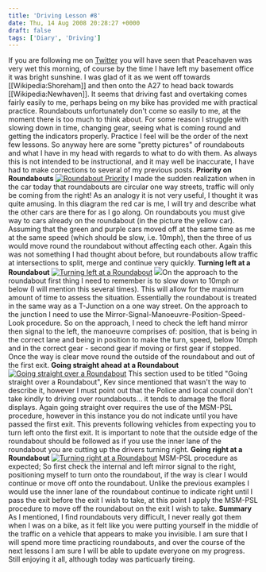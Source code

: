 ```yaml
---
title: 'Driving Lesson #8'
date: Thu, 14 Aug 2008 20:28:27 +0000
draft: false
tags: ['Diary', 'Driving']
---
```


If you are following me on [Twitter](http://twitter.com/richardslater) you will have seen that Peacehaven was very wet this morning, of course by the time I have left my basement office it was bright sunshine. I was glad of it as we went off towards \[\[Wikipedia:Shoreham\]\] and then onto the A27 to head back towards \[\[Wikipedia:Newhaven\]\]. It seems that driving fast and overtaking comes fairly easily to me, perhaps being on my bike has provided me with practical practice. Roundabouts unfortunately don't come so easily to me, at the moment there is too much to think about. For some reason I struggle with slowing down in time, changing gear, seeing what is coming round and getting the indicators properly. Practice I feel will be the order of the next few lessons. So anyway here are some "pretty pictures" of roundabouts and what I have in my head with regards to what to do with them. As always this is not intended to be instructional, and it may well be inaccurate, I have had to make corrections to several of my previous posts. **Priority on Roundabouts** [![](/uploads/2008/08/roundaboutpriority-259x300.png "Roundabout Priority")](/uploads/2008/08/roundaboutpriority.png) I made the sudden realization when in the car today that roundabouts are circular one way streets, traffic will only be coming from the right! As an analogy it is not very useful, I thought it was quite amusing. In this diagram the red car is me, I will try and describe what the other cars are there for as I go along. On roundabouts you must give way to cars already on the roundabout (in the picture the yellow car). Assuming that the green and purple cars moved off at the same time as me at the same speed (which should be slow, i.e. 10mph), then the three of us would move round the roundabout without affecting each other. Again this was not something I had thought about before, but roundabouts allow traffic at intersections to split, merge and continue very quickly. **Turning left at a Roundabout** [![](/uploads/2008/08/roundaboutturningleft-259x300.png "Turning left at a Roundabout")](/uploads/2008/08/roundaboutturningleft.png) ![](file:///C:/Users/Richard%20Slater/Desktop/RoundaboutPriority.png)On the approach to the roundabout first thing I need to remember is to slow down to 10mph or below (I will mention this several times). This will allow for the maximum amount of time to assess the situation. Essentially the roundabout is treated in the same way as a T-Junction on a one way street. On the approach to the junction I need to use the Mirror-Signal-Manoeuvre-Position-Speed-Look procedure. So on the approach, I need to check the left hand mirror then signal to the left, the manoeuvre comprises of: position, that is being in the correct lane and being in position to make the turn, speed, below 10mph and in the correct gear - second gear if moving or first gear if stopped. Once the way is clear move round the outside of the roundabout and out of the first exit. **Going straight ahead at a Roundabout** [![](/uploads/2008/08/roundaboutstraightover-259x300.png "Going straight over a Roundabout")](/uploads/2008/08/roundaboutstraightover.png) This section used to be titled "Going straight over a Roundabout", Kev since mentioned that wasn't the way to describe it, however I must point out that the Police and local council don't take kindly to driving over roundabouts... it tends to damage the floral displays. Again going straight over requires the use of the MSM-PSL procedure, however in this instance you do not indicate until you have passed the first exit. This prevents following vehicles from expecting you to turn left onto the first exit. It is important to note that the outside edge of the roundabout should be followed as if you use the inner lane of the roundabout you are cutting up the drivers turning right. **Going right at a Roundabout** [![](/uploads/2008/08/roundaboutturningright-259x300.png "Turning right at a Roundabout")](/uploads/2008/08/roundaboutturningright.png) MSM-PSL procedure as expected; So first check the internal and left mirror signal to the right, positioning myself to turn onto the roundabout, if the way is clear I would continue or move off onto the roundabout. Unlike the previous examples I would use the inner lane of the roundabout continue to indicate right until I pass the exit before the exit I wish to take, at this point I apply the MSM-PSL procedure to move off the roundabout on the exit I wish to take. **Summary** As I mentioned, I find roundabouts very difficult, I never really got them when I was on a bike, as it felt like you were putting yourself in the middle of the traffic on a vehicle that appears to make you invisible. I am sure that I will spend more time practicing roundabouts, and over the course of the next lessons I am sure I will be able to update everyone on my progress. Still enjoying it all, although today was particuarly tireing.